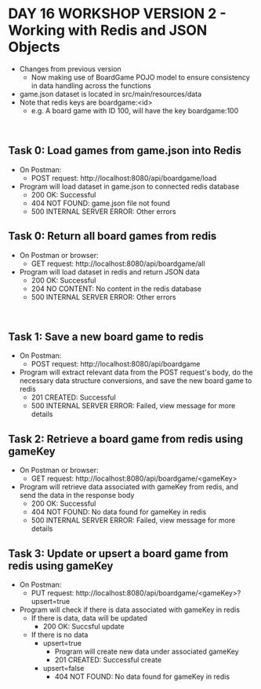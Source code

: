 # DAY 16 WORKSHOP VERSION 2 - Working with Redis and JSON Objects

- Changes from previous version
    - Now making use of BoardGame POJO model to ensure consistency in data handling across the functions
- game.json dataset is located in src/main/resources/data
- Note that redis keys are boardgame:&lt;id&gt;
    - e.g. A board game with ID 100, will have the key boardgame:100


<br>


## Task 0: Load games from game.json into Redis
- On Postman:
    - POST request: http://localhost:8080/api/boardgame/load
- Program will load dataset in game.json to connected redis database
    - 200 OK: Successful
    - 404 NOT FOUND: game.json file not found
    - 500 INTERNAL SERVER ERROR: Other errors

## Task 0: Return all board games from redis
- On Postman or browser:
    - GET request: http://localhost:8080/api/boardgame/all
- Program will load dataset in redis and return JSON data
    - 200 OK: Successful
    - 204 NO CONTENT: No content in the redis database
    - 500 INTERNAL SERVER ERROR: Other errors


<br>


## Task 1: Save a new board game to redis
- On Postman:
    - POST request: http://localhost:8080/api/boardgame
- Program will extract relevant data from the POST request's body, do the necessary data structure conversions, and save the new board game to redis
    - 201 CREATED: Successful
    - 500 INTERNAL SERVER ERROR: Failed, view message for more details

## Task 2: Retrieve a board game from redis using gameKey
- On Postman or browser:
    - GET request: http://localhost:8080/api/boardgame/&lt;gameKey&gt;
- Program will retrieve data associated with gameKey from redis, and send the data in the response body
    - 200 OK: Successful
    - 404 NOT FOUND: No data found for gameKey in redis
    - 500 INTERNAL SERVER ERROR: Failed, view message for more details

## Task 3: Update or upsert a board game from redis using gameKey
- On Postman:
    - PUT request: http://localhost:8080/api/boardgame/&lt;gameKey&gt;?upsert=true
- Program will check if there is data associated with gameKey in redis
    - If there is data, data will be updated
        - 200 OK: Succsful update
    - If there is no data
        - upsert=true
            - Program will create new data under associated gameKey
            - 201 CREATED: Successful create
        - upsert=false
            - 404 NOT FOUND: No data found for gameKey in redis